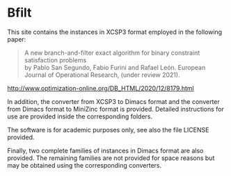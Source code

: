 # Bfilt

This site contains the instances in XCSP3 format employed in the following paper:

> A new branch-and-filter exact algorithm for binary constraint satisfaction problems  
by Pablo San Segundo, Fabio Furini and Rafael León. European Journal of Operational Research, (under review 2021).

http://www.optimization-online.org/DB_HTML/2020/12/8179.html

In addition, the converter from XCSP3  to Dimacs format and the converter from Dimacs format to MiniZinc format is provided. Detailed instructions for use are provided inside the corresponding folders.

The software is for academic purposes only, see also the file LICENSE  provided.

Finally, two complete families of instances in Dimacs format are also provided. The remaining families are not provided for space reasons but may be obtained using the corresponding converters.
